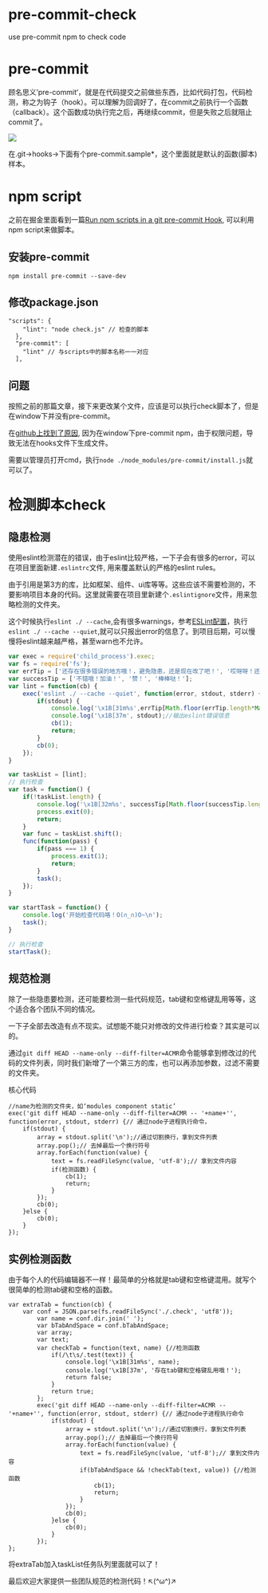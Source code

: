 # pre-commit-check
use pre-commit npm to check code

# pre-commit

顾名思义’pre-commit‘，就是在代码提交之前做些东西，比如代码打包，代码检测，称之为钩子（hook）。可以理解为回调好了，在commit之前执行一个函数（callback）。这个函数成功执行完之后，再继续commit，但是失败之后就阻止commit了。

![](http://7te8kr.com1.z0.glb.clouddn.com/pre_1.png)

在.git->hooks->下面有个pre-commit.sample*，这个里面就是默认的函数(脚本)样本。

# npm script

之前在掘金里面看到一篇[Run npm scripts in a git pre-commit Hook](http://elijahmanor.com/npm-precommit-scripts/), 可以利用npm script来做脚本。

## 安装pre-commit
```
npm install pre-commit --save-dev
```

## 修改package.json
```
"scripts": {
    "lint": "node check.js" // 检查的脚本
  },
  "pre-commit": [
    "lint" // 与scripts中的脚本名称一一对应
  ],
```

## 问题
按照之前的那篇文章，接下来更改某个文件，应该是可以执行check脚本了，但是在window下并没有pre-commit。

在[github上找到了原因](https://github.com/observing/pre-commit/issues/72), 因为在window下pre-commit npm，由于权限问题，导致无法在hooks文件下生成文件。

需要以管理员打开cmd，执行`node ./node_modules/pre-commit/install.js`就可以了。

# 检测脚本check

## 隐患检测
使用eslint检测潜在的错误，由于eslint比较严格，一下子会有很多的error，可以在项目里面新建`.eslintrc`文件, 用来覆盖默认的严格的eslint rules。

由于引用是第3方的库，比如框架、组件、ui库等等。这些应该不需要检测的，不要影响项目本身的代码。这里就需要在项目里新建个`.eslintignore`文件，用来忽略检测的文件夹。

这个时候执行`eslint ./ --cache`,会有很多warnings，参考[ESLint配置](http://eslint.org/docs/user-guide/command-line-interface#handling-warnings)，执行`eslint ./ --cache --quiet`,就可以只报出error的信息了。到项目后期，可以慢慢将eslint越来越严格，甚至warn也不允许。

```javascript
var exec = require('child_process').exec;
var fs = require('fs');
var errTip = ['还存在很多错误的地方哦！，避免隐患，还是现在改了吧！', '哎呀呀！还有错误哦！'];
var successTip = ['不错哦！加油！', '赞！', '棒棒哒！'];
var lint = function(cb) {
    exec('eslint ./ --cache --quiet', function(error, stdout, stderr) {// 通过node子进程执行命令
        if(stdout) {
            console.log('\x1B[31m%s',errTip[Math.floor(errTip.length*Math.random())]);
            console.log('\x1B[37m', stdout);//输出eslint错误信息
            cb(1);
            return;
        }
        cb(0);
    });
}

var taskList = [lint];
// 执行检查
var task = function() {
    if(!taskList.length) {
        console.log('\x1B[32m%s', successTip[Math.floor(successTip.length*Math.random())]);
        process.exit(0);
        return;
    }
    var func = taskList.shift();
    func(function(pass) {
        if(pass === 1) {
            process.exit(1);
            return;
        }
        task();
    });
}

var startTask = function() {
    console.log('开始检查代码咯！O(∩_∩)O~\n');
    task();
}

// 执行检查
startTask();
```

## 规范检测
除了一些隐患要检测，还可能要检测一些代码规范，tab键和空格键乱用等等，这个适合各个团队不同的情况。

一下子全部去改造有点不现实。试想能不能只对修改的文件进行检查？其实是可以的。

通过`git diff HEAD --name-only --diff-filter=ACMR`命令能够拿到修改过的代码的文件列表，同时我们新增了一个第三方的库，也可以再添加参数，过滤不需要的文件夹。

核心代码
```
//name为检测的文件夹，如‘modules component static’
exec('git diff HEAD --name-only --diff-filter=ACMR -- '+name+'', function(error, stdout, stderr) {// 通过node子进程执行命令，
    if(stdout) {
        array = stdout.split('\n');//通过切割换行，拿到文件列表
        array.pop();// 去掉最后一个换行符号
        array.forEach(function(value) {
            text = fs.readFileSync(value, 'utf-8');// 拿到文件内容
            if(检测函数) {
                cb(1);
                return;
            }
        });
        cb(0);
    }else {
        cb(0);
    }
});
```
## 实例检测函数
由于每个人的代码编辑器不一样！最简单的分格就是tab键和空格键混用。就写个很简单的检测tab键和空格的函数。
```
var extraTab = function(cb) {
    var conf = JSON.parse(fs.readFileSync('./.check', 'utf8'));
        var name = conf.dir.join(' ');
        var bTabAndSpace = conf.bTabAndSpace;
        var array;
        var text;
        var checkTab = function(text, name) {//检测函数
            if(/\t\s/.test(text)) {
                console.log('\x1B[31m%s', name);
                console.log('\x1B[37m', '存在tab键和空格键乱用哦！');
                return false;
            }
            return true;
        };
        exec('git diff HEAD --name-only --diff-filter=ACMR -- '+name+'', function(error, stdout, stderr) {// 通过node子进程执行命令
            if(stdout) {
                array = stdout.split('\n');//通过切割换行，拿到文件列表
                array.pop();// 去掉最后一个换行符号
                array.forEach(function(value) {
                    text = fs.readFileSync(value, 'utf-8');// 拿到文件内容
                    if(bTabAndSpace && !checkTab(text, value)) {//检测函数
                        cb(1);
                        return;
                    }
                });
                cb(0);
            }else {
                cb(0);
            }
        });
};
```
将extraTab加入taskList任务队列里面就可以了！

最后欢迎大家提供一些团队规范的检测代码！↖(^ω^)↗